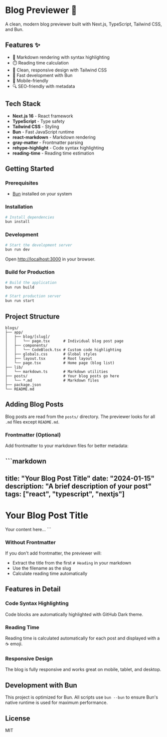 # Blog Previewer 📝

A clean, modern blog previewer built with Next.js, TypeScript, Tailwind CSS, and Bun.

## Features ✨

- 📖 Markdown rendering with syntax highlighting
- ⏱️ Reading time calculation
- 🎨 Clean, responsive design with Tailwind CSS
- 🚀 Fast development with Bun
- 📱 Mobile-friendly
- 🔍 SEO-friendly with metadata

## Tech Stack

- **Next.js 16** - React framework
- **TypeScript** - Type safety
- **Tailwind CSS** - Styling
- **Bun** - Fast JavaScript runtime
- **react-markdown** - Markdown rendering
- **gray-matter** - Frontmatter parsing
- **rehype-highlight** - Code syntax highlighting
- **reading-time** - Reading time estimation

## Getting Started

### Prerequisites

- [Bun](https://bun.sh) installed on your system

### Installation

```bash
# Install dependencies
bun install
```

### Development

```bash
# Start the development server
bun run dev
```

Open [http://localhost:3000](http://localhost:3000) in your browser.

### Build for Production

```bash
# Build the application
bun run build

# Start production server
bun run start
```

## Project Structure

```
blogs/
├── app/
│   ├── blog/[slug]/
│   │   └── page.tsx      # Individual blog post page
│   ├── components/
│   │   └── CodeBlock.tsx # Custom code highlighting
│   ├── globals.css       # Global styles
│   ├── layout.tsx        # Root layout
│   └── page.tsx          # Home page (blog list)
├── lib/
│   └── markdown.ts       # Markdown utilities
├── posts/                # Your blog posts go here
│   └── *.md              # Markdown files
├── package.json
└── README.md
```

## Adding Blog Posts

Blog posts are read from the `posts/` directory. The previewer looks for all `.md` files except `README.md`.

### Frontmatter (Optional)

Add frontmatter to your markdown files for better metadata:

\`\`\`markdown
---
title: "Your Blog Post Title"
date: "2024-01-15"
description: "A brief description of your post"
tags: ["react", "typescript", "nextjs"]
---

# Your Blog Post Title

Your content here...
\`\`\`

### Without Frontmatter

If you don't add frontmatter, the previewer will:
- Extract the title from the first `# Heading` in your markdown
- Use the filename as the slug
- Calculate reading time automatically

## Features in Detail

### Code Syntax Highlighting

Code blocks are automatically highlighted with GitHub Dark theme.

### Reading Time

Reading time is calculated automatically for each post and displayed with a ☕ emoji.

### Responsive Design

The blog is fully responsive and works great on mobile, tablet, and desktop.

## Development with Bun

This project is optimized for Bun. All scripts use `bun --bun` to ensure Bun's native runtime is used for maximum performance.

## License

MIT
